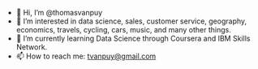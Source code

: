 - 👋 Hi, I’m @thomasvanpuy
- 👀 I’m interested in data science, sales, customer service, geography, economics, travels, cycling, cars, music, and many other things.
- 🌱 I’m currently learning Data Science through Coursera and IBM Skills Network. 
- 📫 How to reach me: tvanpuy@gmail.com

<!---
thomasvanpuy/thomasvanpuy is a ✨ special ✨ repository because its `README.md` (this file) appears on your GitHub profile.
You can click the Preview link to take a look at your changes.
--->
